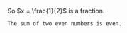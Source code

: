 So $x = \frac{1}{2}$ is a fraction.

```Theoreme title="Théorème de la somme"
The sum of two even numbers is even.
```